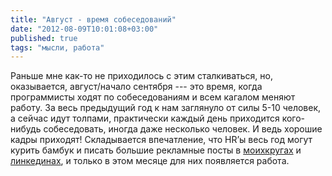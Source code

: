 ```yaml
---
title: "Август - время собеседований"
date: "2012-08-09T10:01:08+03:00"
published: true
tags: "мысли, работа"
---
```


Раньше мне как-то не приходилось с этим сталкиваться, но, оказывается, август/начало сентября&nbsp;--- это время,
когда программисты ходят по собеседованиям и всем кагалом меняют работу. За весь предыдущий год к нам заглянуло
от силы 5-10 человек, а сейчас идут толпами, практически каждый день приходится кого-нибудь собеседовать, иногда даже
несколько человек. И ведь хорошие кадры приходят! Складывается впечатление, что HR’ы весь год могут курить бамбук
и писать большие рекламные посты в [моихкругах](http://moikrug.ru/) и [линкединах](http://www.linkedin.com/), и только
в этом месяце для них появляется работа.
